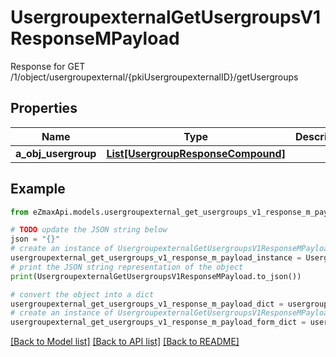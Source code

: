 # UsergroupexternalGetUsergroupsV1ResponseMPayload

Response for GET /1/object/usergroupexternal/{pkiUsergroupexternalID}/getUsergroups

## Properties

Name | Type | Description | Notes
------------ | ------------- | ------------- | -------------
**a_obj_usergroup** | [**List[UsergroupResponseCompound]**](UsergroupResponseCompound.md) |  | 

## Example

```python
from eZmaxApi.models.usergroupexternal_get_usergroups_v1_response_m_payload import UsergroupexternalGetUsergroupsV1ResponseMPayload

# TODO update the JSON string below
json = "{}"
# create an instance of UsergroupexternalGetUsergroupsV1ResponseMPayload from a JSON string
usergroupexternal_get_usergroups_v1_response_m_payload_instance = UsergroupexternalGetUsergroupsV1ResponseMPayload.from_json(json)
# print the JSON string representation of the object
print(UsergroupexternalGetUsergroupsV1ResponseMPayload.to_json())

# convert the object into a dict
usergroupexternal_get_usergroups_v1_response_m_payload_dict = usergroupexternal_get_usergroups_v1_response_m_payload_instance.to_dict()
# create an instance of UsergroupexternalGetUsergroupsV1ResponseMPayload from a dict
usergroupexternal_get_usergroups_v1_response_m_payload_form_dict = usergroupexternal_get_usergroups_v1_response_m_payload.from_dict(usergroupexternal_get_usergroups_v1_response_m_payload_dict)
```
[[Back to Model list]](../README.md#documentation-for-models) [[Back to API list]](../README.md#documentation-for-api-endpoints) [[Back to README]](../README.md)



